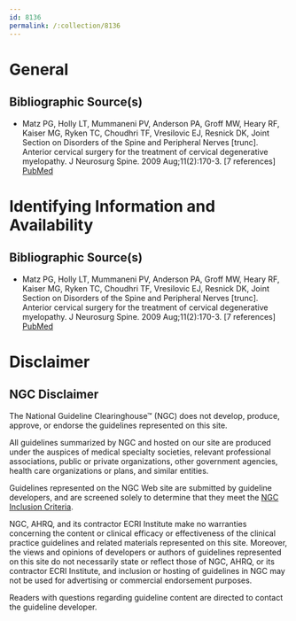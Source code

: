 ```yaml
---
id: 8136
permalink: /:collection/8136
---
```


# General

## Bibliographic Source(s)

- Matz PG, Holly LT, Mummaneni PV, Anderson PA, Groff MW, Heary RF, Kaiser MG, Ryken TC, Choudhri TF, Vresilovic EJ, Resnick DK, Joint Section on Disorders of the Spine and Peripheral Nerves [trunc]. Anterior cervical surgery for the treatment of cervical degenerative myelopathy. J Neurosurg Spine. 2009 Aug;11(2):170-3. [7 references] [ PubMed ](http://www.ncbi.nlm.nih.gov/entrez/query.fcgi?cmd=Retrieve&db=pubmed&dopt=Abstract&list_uids=19769496)

# Identifying Information and Availability

## Bibliographic Source(s)

- Matz PG, Holly LT, Mummaneni PV, Anderson PA, Groff MW, Heary RF, Kaiser MG, Ryken TC, Choudhri TF, Vresilovic EJ, Resnick DK, Joint Section on Disorders of the Spine and Peripheral Nerves [trunc]. Anterior cervical surgery for the treatment of cervical degenerative myelopathy. J Neurosurg Spine. 2009 Aug;11(2):170-3. [7 references] [ PubMed ](http://www.ncbi.nlm.nih.gov/entrez/query.fcgi?cmd=Retrieve&db=pubmed&dopt=Abstract&list_uids=19769496)

# Disclaimer

## NGC Disclaimer

The National Guideline Clearinghouse™ (NGC) does not develop, produce, approve, or endorse the guidelines represented on this site.

All guidelines summarized by NGC and hosted on our site are produced under the auspices of medical specialty societies, relevant professional associations, public or private organizations, other government agencies, health care organizations or plans, and similar entities.

Guidelines represented on the NGC Web site are submitted by guideline developers, and are screened solely to determine that they meet the [NGC Inclusion Criteria](/help-and-about/summaries/inclusion-criteria).

NGC, AHRQ, and its contractor ECRI Institute make no warranties concerning the content or clinical efficacy or effectiveness of the clinical practice guidelines and related materials represented on this site. Moreover, the views and opinions of developers or authors of guidelines represented on this site do not necessarily state or reflect those of NGC, AHRQ, or its contractor ECRI Institute, and inclusion or hosting of guidelines in NGC may not be used for advertising or commercial endorsement purposes.

Readers with questions regarding guideline content are directed to contact the guideline developer.

